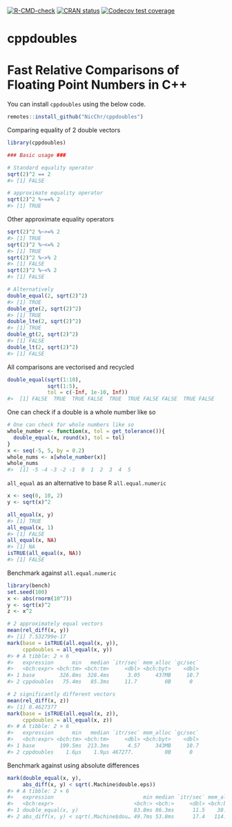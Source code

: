 
<!-- badges: start -->

[![R-CMD-check](https://github.com/NicChr/cppdoubles/actions/workflows/R-CMD-check.yaml/badge.svg)](https://github.com/NicChr/cppdoubles/actions/workflows/R-CMD-check.yaml)
[![CRAN
status](https://www.r-pkg.org/badges/version/cppdoubles)](https://CRAN.R-project.org/package=cppdoubles)
[![Codecov test
coverage](https://codecov.io/gh/NicChr/cppdoubles/graph/badge.svg)](https://app.codecov.io/gh/NicChr/cppdoubles)
<!-- badges: end -->

# cppdoubles

# **Fast Relative Comparisons of Floating Point Numbers in C++**

You can install `cppdoubles` using the below code.

``` r
remotes::install_github("NicChr/cppdoubles")
```

Comparing equality of 2 double vectors

``` r
library(cppdoubles)

### Basic usage ###

# Standard equality operator
sqrt(2)^2 == 2
#> [1] FALSE

# approximate equality operator
sqrt(2)^2 %~==% 2
#> [1] TRUE
```

Other approximate equality operators

``` r
sqrt(2)^2 %~>=% 2
#> [1] TRUE
sqrt(2)^2 %~<=% 2
#> [1] TRUE
sqrt(2)^2 %~>% 2
#> [1] FALSE
sqrt(2)^2 %~<% 2
#> [1] FALSE

# Alternatively
double_equal(2, sqrt(2)^2)
#> [1] TRUE
double_gte(2, sqrt(2)^2)
#> [1] TRUE
double_lte(2, sqrt(2)^2)
#> [1] TRUE
double_gt(2, sqrt(2)^2)
#> [1] FALSE
double_lt(2, sqrt(2)^2)
#> [1] FALSE
```

All comparisons are vectorised and recycled

``` r
double_equal(sqrt(1:10),
             sqrt(1:5),
             tol = c(-Inf, 1e-10, Inf))
#>  [1] FALSE  TRUE  TRUE FALSE  TRUE  TRUE FALSE FALSE  TRUE FALSE
```

One can check if a double is a whole number like so

``` r
# One can check for whole numbers like so
whole_number <- function(x, tol = get_tolerance()){
  double_equal(x, round(x), tol = tol)
}
x <- seq(-5, 5, by = 0.2)
whole_nums <- x[whole_number(x)]
whole_nums
#>  [1] -5 -4 -3 -2 -1  0  1  2  3  4  5
```

`all_equal` as an alternative to base R `all.equal.numeric`

``` r
x <- seq(0, 10, 2)
y <- sqrt(x)^2

all_equal(x, y)
#> [1] TRUE
all_equal(x, 1)
#> [1] FALSE
all_equal(x, NA)
#> [1] NA
isTRUE(all_equal(x, NA))
#> [1] FALSE
```

Benchmark against `all.equal.numeric`

``` r
library(bench)
set.seed(100)
x <- abs(rnorm(10^7))
y <- sqrt(x)^2
z <- x^2

# 2 approximately equal vectors
mean(rel_diff(x, y))
#> [1] 7.532799e-17
mark(base = isTRUE(all.equal(x, y)),
     cppdoubles = all_equal(x, y))
#> # A tibble: 2 × 6
#>   expression      min   median `itr/sec` mem_alloc `gc/sec`
#>   <bch:expr> <bch:tm> <bch:tm>     <dbl> <bch:byt>    <dbl>
#> 1 base        326.8ms  328.4ms      3.05     437MB     10.7
#> 2 cppdoubles   75.4ms   85.3ms     11.7         0B      0

# 2 significantly different vectors
mean(rel_diff(x, z))
#> [1] 0.4627377
mark(base = isTRUE(all.equal(x, z)),
     cppdoubles = all_equal(x, z))
#> # A tibble: 2 × 6
#>   expression      min   median `itr/sec` mem_alloc `gc/sec`
#>   <bch:expr> <bch:tm> <bch:tm>     <dbl> <bch:byt>    <dbl>
#> 1 base        199.5ms  213.3ms      4.57     343MB     10.7
#> 2 cppdoubles    1.6µs    1.9µs 467277.          0B      0
```

Benchmark against using absolute differences

``` r
mark(double_equal(x, y),
     abs_diff(x, y) < sqrt(.Machine$double.eps))
#> # A tibble: 2 × 6
#>   expression                             min median `itr/sec` mem_alloc `gc/sec`
#>   <bch:expr>                          <bch:> <bch:>     <dbl> <bch:byt>    <dbl>
#> 1 double_equal(x, y)                  83.8ms 86.3ms      11.5    38.1MB     5.75
#> 2 abs_diff(x, y) < sqrt(.Machine$dou… 49.7ms 53.8ms      17.4   114.4MB    10.4
```
